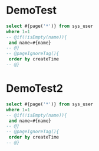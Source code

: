 DemoTest
===
```sql
select #{page('*')} from sys_user 
where 1=1
-- @if(!isEmpty(name)){
 and name=#{name}
-- @}
-- @pageIgnoreTag(){
 order by createTime
-- @}
```

DemoTest2
===
```sql
select #{page('*')} from sys_user 
where 1=1
-- @if(!isEmpty(name)){
 and name=#{name}
-- @}
-- @pageIgnoreTag(){
 order by createTime
-- @}
```
